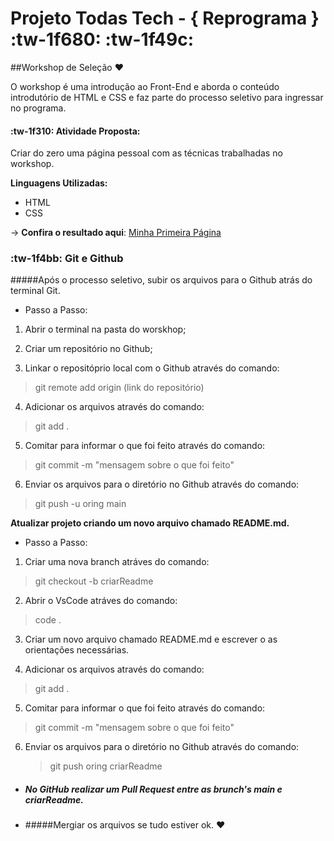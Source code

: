# Projeto Todas Tech - { Reprograma } :tw-1f680: :tw-1f49c:

##Workshop de Seleção &hearts;

O workshop é uma introdução ao Front-End e aborda o conteúdo introdutório de HTML e CSS e faz parte do processo seletivo para ingressar no programa.

#### :tw-1f310: Atividade Proposta:

Criar do zero uma página pessoal com as técnicas trabalhadas no workshop.

**Linguagens Utilizadas:**
- HTML
- CSS

&rarr; **Confira o resultado aqui**: [Minha Primeira Página](https://dandara-sousa-reprograma.netlify.app "Minha Primeira Página")

### :tw-1f4bb: Git e Github

#####Após o processo seletivo, subir os arquivos para o Github atrás do terminal Git.

- Passo a Passo:
1.  Abrir o terminal na pasta do worskhop;

2.  Criar um repositório no Github;

3.  Linkar o repositóprio local com o Github através do comando:
   >git remote add origin (link do repositório)

4.  Adicionar os arquivos através do comando:
  >git add .

5.  Comitar para informar o que foi feito através do comando:
  >git commit -m "mensagem sobre o que foi feito"

6.  Enviar os arquivos para o diretório no Github através do comando:	
   >git push -u oring main


**Atualizar projeto criando um novo arquivo chamado README.md.**
- Passo a Passo:

1. Criar uma nova branch atráves do comando:
  >git checkout -b criarReadme

2. Abrir o VsCode atráves do comando:
  >code .

3. Criar um novo arquivo chamado README.md e escrever o as orientações necessárias.

4. Adicionar os arquivos através do comando:
  >git add .

5. Comitar para informar o que foi feito através do comando:
  >git commit -m "mensagem sobre o que foi feito"

6. Enviar os arquivos para o diretório no Github através do comando:
   >git push oring criarReadme


- ##### No GitHub realizar um Pull Request entre as brunch's main e criarReadme.
- #####Mergiar os arquivos se tudo estiver ok. &hearts;

